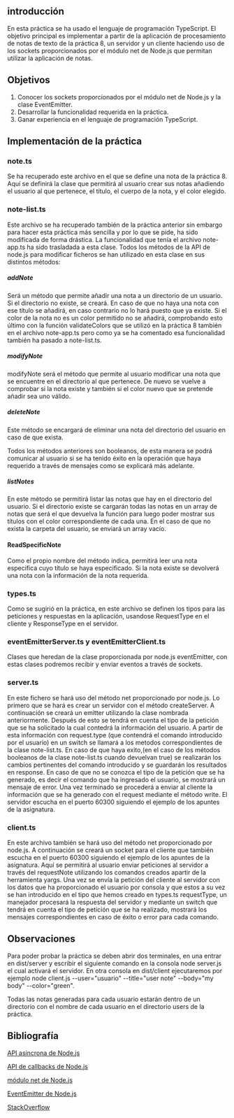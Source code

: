 ## introducción
En esta práctica se ha usado el lenguaje de programación TypeScript. El objetivo principal es implementar a partir de la aplicación de procesamiento de notas de texto de la práctica 8, un servidor y un cliente haciendo uso de los sockets proporcionados por el módulo net de Node.js que permitan utilizar la aplicación de notas.

## Objetivos
  1. Conocer los sockets proporcionados por el módulo net de Node.js y la clase EventEmitter.
  2. Desarrollar la funcionalidad requerida en la práctica.
  3. Ganar experiencia en el lenguaje de programación TypeScript.

## Implementación de la práctica

### note.ts

Se ha recuperado este archivo en el que se define una nota de la práctica 8. Aquí se definirá la clase que permitirá al usuario crear sus notas añadiendo el usuario al que pertenece, el título, el cuerpo de la nota, y el color elegido.

### note-list.ts
Este archivo se ha recuperado también de la práctica anterior sin embargo para hacer esta práctica más sencilla y por lo que se pide, ha sido modificada de forma drástica. La funcionalidad que tenía el archivo note-app.ts ha sido trasladada a esta clase. Todos los métodos de la API de node.js para modificar ficheros se han utilizado en esta clase en sus distintos métodos:

##### addNote
Será un método que permite añadir una nota a un directorio de un usuario. Si el directorio no existe, se creará. En caso de que no haya una nota con ese título se añadirá, en caso contrario no lo hará puesto que ya existe. Si el color de la nota no es un color permitido no se añadirá, comprobando esto último con la función validateColors que se utilizó en la práctica 8 también en el archivo note-app.ts pero como ya se ha comentado esa funcionalidad también ha pasado a note-list.ts.

##### modifyNote
modifyNote será el método que permite al usuario modificar una nota que se encuentre en el directorio al que pertenece. De nuevo se vuelve a comprobar si la nota existe y también si el color nuevo que se pretende añadir sea uno válido.

##### deleteNote
Este método se encargará de eliminar una nota del directorio del usuario en caso de que exista.

Todos los métodos anteriores son booleanos, de esta manera se podrá comunicar al usuario si se ha tenido éxito en la operación que haya requerido a través de mensajes como se explicará más adelante.

##### listNotes
En este método se permitirá listar las notas que hay en el directorio del usuario. Si el directorio existe se cargarán todas las notas en un array de notas que será el que devuelva la función para luego poder mostrar sus títulos con el color correspondiente de cada una. En el caso de que no exista la carpeta del usuario, se enviará un array vacío.

#### ReadSpecificNote
Como el propio nombre del método indica, permitirá leer una nota especifica cuyo título se haya especificado. Si la nota existe se devolverá una nota con la información de la nota requerida.

### types.ts
Como se sugirió en la práctica, en este archivo se definen los tipos para las peticiones y respuestas en la aplicación, usandose RequestType en el cliente y ResponseType en el servidor.

### eventEmitterServer.ts y eventEmitterClient.ts
Clases que heredan de la clase proporcionada por node.js eventEmitter, con estas clases podremos recibir y enviar eventos a través de sockets. 

### server.ts

En este fichero se hará uso del método net proporcionado por node.js. Lo primero que se hará es crear un servidor con el método createServer. A continuación se creará un emitter utilizando la clase nombrada anteriormente. Después de esto se tendrá en cuenta el tipo de la petición que se ha solicitado la cual contedrá la información del usuario. A partir de esta información con request.type (que contendrá el comando introducido por el usuario) en un switch se llamará a los metodos correspondientes de la clase note-list.ts. En caso de que haya exito,(en el caso de los métodos booleanos de la clase note-list.ts cuando devuelvan true) se realizarán los cambios pertinentes del comando introducido y se guardarán los resultados en response. En caso de que no se conozca el tipo de la petición que se ha generado, es decir el comando que ha ingresado el usuario, se mostrará un mensaje de error. Una vez terminado se procederá a enviar al cliente la información que se ha generado con el request mediante el método write. El servidor escucha en el puerto 60300 siguiendo el ejemplo de los apuntes de la asignatura.

### client.ts

En este archivo también se hará uso del método net proporcionado por node.js. A continuación se creará un socket para el cliente que también escucha en el puerto 60300 siguiendo el ejemplo de los apuntes de la asignatura. Aquí se permitirá al usuario enviar peticiones al servidor a través del requestNote utilizando los comandos creados apartir de la herramienta yargs. Una vez se envía la petición del cliente al servidor con los datos que ha proporcionado el usuario por consola y que estos a su vez se han introducido en el tipo que hemos creado en types.ts requestType, un manejador procesará la respuesta del servidor y mediante un switch que tendrá en cuenta el tipo de petición que se ha realizado, mostrará los mensajes correspondientes en caso de éxito o error para cada comando.

## Observaciones

Para poder probar la práctica se deben abrir dos terminales, en una entrar en dist/server y escribir el siguiente comando en la consola node server.js el cual activará el servidor. En otra consola en dist/client ejecutaremos por ejemplo node client.js --user="usuario" --title="user note" --body="my body" --color="green".

Todas las notas generadas para cada usuario estarán dentro de un directorio con el nombre de cada usuario en el directorio users de la práctica.

## Bibliografía
[API asíncrona de Node.js](https://nodejs.org/dist/latest/docs/api/child_process.html#child_process_asynchronous_process_creation)

[API de callbacks de Node.js](https://nodejs.org/dist/latest/docs/api/fs.html#fs_callback_api)

[módulo net de Node.js](https://nodejs.org/dist/latest-v16.x/docs/api/net.html)

[EventEmitter de Node.js](https://nodejs.org/dist/latest-v16.x/docs/api/events.html#events_class_eventemitter)

[StackOverflow](https://stackoverflow.com/)
